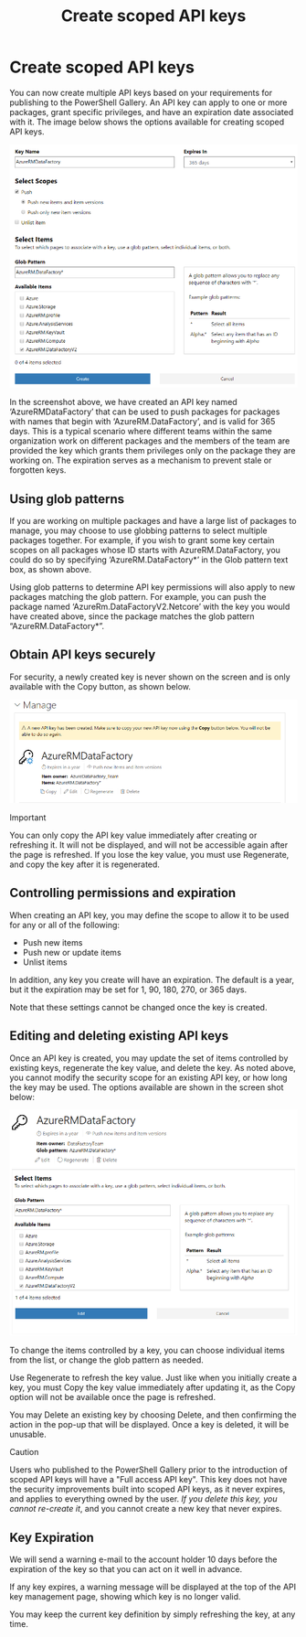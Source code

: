 ﻿---
ms.date:  06/29/2018
contributor:  JKeithB
keywords:  gallery,powershell,cmdlet,psgallery
title:  Create scoped API keys
---
# Create scoped API keys

You can now create multiple API keys based on your requirements for publishing to the PowerShell Gallery. 
An API key can apply to one or more packages, grant specific privileges, and have an expiration date associated with it. 
The image below shows the options available for creating scoped API keys.

![Creating API keys](../../Images/PSGallery_KeyScoped.png)

In the screenshot above, we have created an API key named ‘AzureRMDataFactory’ that can be used to push packages for packages with names that begin with ‘AzureRM.DataFactory’, and is valid for 365 days. 
This is a typical scenario where different teams within the same organization work on different packages and the members of the team are provided the key which grants them privileges only on the package they are working on. 
The expiration serves as a mechanism to prevent stale or forgotten keys.

## Using glob patterns

If you are working on multiple packages and have a large list of packages to manage, you may choose to use globbing patterns to select multiple packages together. 
For example, if you wish to grant some key certain scopes on all packages whose ID starts with AzureRM.DataFactory, you could do so by specifying ‘AzureRM.DataFactory*’ in the Glob pattern text box, as shown above.

Using glob patterns to determine API key permissions will also apply to new packages matching the glob pattern. 
For example, you can push the package named ‘AzureRm.DataFactoryV2.Netcore’ with the key you would have created above, since the package matches the glob pattern “AzureRM.DataFactory*”.

## Obtain API keys securely

For security, a newly created key is never shown on the screen and is only available with the Copy button, as shown below.

![Obtaining new API key value](../../Images/PSGallery_CopyCreatedKey.png)

> [!IMPORTANT]
> You can only copy the API key value immediately after creating or refreshing it. It will not be displayed, and will not be accessible again after the page is refreshed. If you lose the key value, you must use Regenerate, and copy the key after it is regenerated.

## Controlling permissions and expiration

When creating an API key, you may define the scope to allow it to be used for any or all of the following:

* Push new items
* Push new or update items
* Unlist items

In addition, any key you create will have an expiration. The default is a year, but it the expiration may be set for 1, 90, 180, 270, or 365 days. 

Note that these settings cannot be changed once the key is created. 

## Editing and deleting existing API keys

Once an API key is created, you may update the set of items controlled by existing keys,  regenerate the key value, and delete the key. 
As noted above, you cannot modify the security scope for an existing API key, or how long the key may be used. 
The options available are shown in the screen shot below:

![Obtaining new API key value](../../Images/PSGallery_EditAPIKey.png)

To change the items controlled by a key, you can choose individual items from the list, or change the glob pattern as needed. 

Use Regenerate to refresh the key value. 
Just like when you initially create a key, you must Copy the key value immediately after updating it, as the Copy option will not be available once the page is refreshed. 

You may Delete an existing key by choosing Delete, and then confirming the action in the pop-up that will be displayed. 
Once a key is deleted, it will be unusable. 

> [!CAUTION]
> Users who published to the PowerShell Gallery prior to the introduction of scoped API keys will have a "Full access API key". This key does not have the security improvements built into scoped API keys, as it never expires, and applies to everything owned by the user. _If you delete this key, you cannot re-create it_, and you cannot create a new key that never expires. 

## Key Expiration

We will send a warning e-mail to the account holder 10 days before the expiration of the key so that you can act on it well in advance. 

If any key expires, a warning message will be displayed at the top of the API key management page, showing which key is no longer valid. 

You may keep the current key definition by simply refreshing the key, at any time. 
